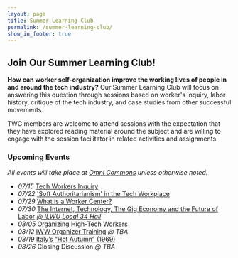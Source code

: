 ```yaml
---
layout: page
title: Summer Learning Club
permalink: /summer-learning-club/
show_in_footer: true
---
```


## Join Our Summer Learning Club!

**How can worker self-organization improve the working lives of people in and around the tech industry?** Our Summer Learning Club will focus on answering this question through sessions based on worker's inquiry, labor history, critique of the tech industry, and case studies from other successful movements.

TWC members are welcome to attend sessions with the expectation that they have explored reading material around the subject and are willing to engage with the session facilitator in related activities and assignments.

### Upcoming Events
*All events will take place at [Omni Commons](https://omnicommons.org/) unless otherwise noted.*

- *07/15* [Tech Workers Inquiry](/summer-learning-club/1)
- *07/22* ['Soft Authoritarianism' in the Tech Workplace](/summer-learning-club/2)
- *07/29* [What is a Worker Center?](/summer-learning-club/5)
- *07/30* [The Internet, Technology, The Gig Economy and the Future of Labor](/summer-learning-club/4) *[@ ILWU Local 34 Hall](https://www.google.com/maps/place/ILWU+Local+34/@37.7798541,-122.3905908,17z/data=!3m1!4b1!4m5!3m4!1s0x808f7fd83bdd2649:0x277334970df1ad40!8m2!3d37.7798499!4d-122.3884021)*
- *08/05* [Organizing High-Tech Workers](/summer-learning-club/3)
- *08/12* [IWW Organizer Training](/summer-learning-club/6) *@ TBA*
- *08/19* [Italy’s “Hot Autumn” (1969)](/summer-learning-club/7)
- *08/26* Closing Discussion *@  TBA*
